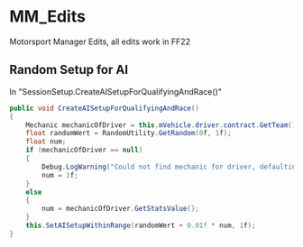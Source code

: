 # MM_Edits
Motorsport Manager Edits, all edits work in FF22

## Random Setup for AI
In "SessionSetup.CreateAISetupForQualifyingAndRace()"
```C#
public void CreateAISetupForQualifyingAndRace()
{
	Mechanic mechanicOfDriver = this.mVehicle.driver.contract.GetTeam().GetMechanicOfDriver(this.mVehicle.driver);
	float randomWert = RandomUtility.GetRandom(0f, 1f);
	float num;
	if (mechanicOfDriver == null)
	{
		Debug.LogWarning("Could not find mechanic for driver, defaulting values", null);
		num = 1f;
	}
	else
	{
		num = mechanicOfDriver.GetStatsValue();
	}
	this.SetAISetupWithinRange(randomWert + 0.01f * num, 1f);
}
```
